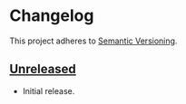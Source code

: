 # Changelog

This project adheres to [Semantic Versioning](https://semver.org/spec/v2.0.0.html).

## [Unreleased]

 * Initial release.

[Unreleased]: https://github.com/contao/monorepo/commits
